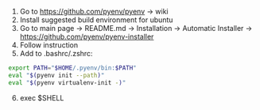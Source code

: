 1. Go to https://github.com/pyenv/pyenv -> wiki
2. Install suggested build environment for ubuntu
3. Go to main page -> README.md -> Installation -> Automatic Installer -> https://github.com/pyenv/pyenv-installer
4. Follow instruction
5. Add to .bashrc/.zshrc:
```sh
export PATH="$HOME/.pyenv/bin:$PATH"
eval "$(pyenv init --path)"
eval "$(pyenv virtualenv-init -)"
```
6. exec $SHELL

